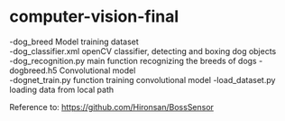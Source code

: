# computer-vision-final

-dog_breed                   Model training dataset  
-dog_classifier.xml          openCV classifier, detecting and boxing dog objects   
-dog_recognition.py          main function recognizing the breeds of dogs 
-dogbreed.h5   		     Convolutional model  
-dognet_train.py             function training convolutional model 
-load_dataset.py             loading data from local path    

Reference to: https://github.com/Hironsan/BossSensor
